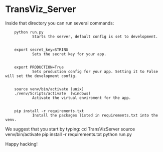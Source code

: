 # TransViz_Server
Inside that directory you can run several commands:


        python run.py
                Starts the server, default config is set to development.


        export secret_key=STRING
                Sets the secret key for your app.


        export PRODUCTION=True
                Sets production config for your app. Setting it to False will set the development config.


        source venv/bin/activate (unix)
        ./venv/Scripts/activate  (windows)
                Activate the virtual enviroment for the app.


        pip install -r requirements.txt
                Install the packages listed in requirements.txt into the venv.


We suggest that you start by typing:
        cd TransVizServer
        source venv/bin/activate
        pip install -r requirements.txt
        python run.py

Happy hacking!